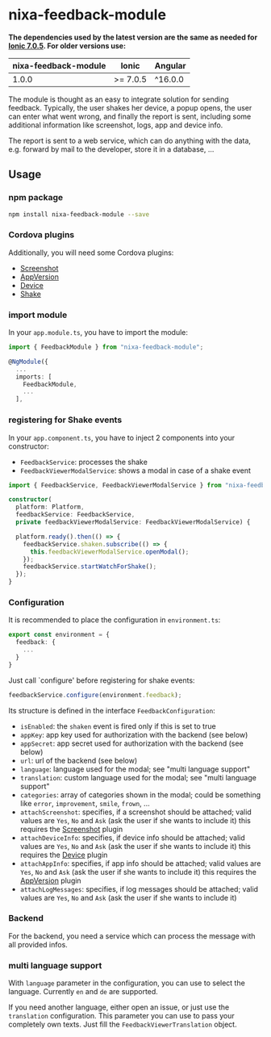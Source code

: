 # nixa-feedback-module

**The dependencies used by the latest version are the same as needed for [Ionic 7.0.5](https://github.com/ionic-team/ionic/blob/master/CHANGELOG.md). For older versions use:**

| nixa-feedback-module | Ionic    | Angular |
|----------------------|----------|---------|
| 1.0.0                | >= 7.0.5 | ^16.0.0 |

The module is thought as an easy to integrate solution for sending feedback. Typically,
the user shakes her device, a popup opens, the user can enter what went wrong,
and finally the report is sent, including some additional information like screenshot, logs, app and device info.

The report is sent to a web service, which can do anything with the data, e.g. forward by mail to the
developer, store it in a database, ...

## Usage

### npm package

```bash
npm install nixa-feedback-module --save
```

### Cordova plugins

Additionally, you will need some Cordova plugins:

- [Screenshot](https://github.com/gitawego/cordova-screenshot)
- [AppVersion](https://github.com/whiteoctober/cordova-plugin-app-version)
- [Device](https://github.com/apache/cordova-plugin-device)
- [Shake](https://github.com/leecrossley/cordova-plugin-shake)

### import module

In your `app.module.ts`, you have to import the module:

```typescript
import { FeedbackModule } from "nixa-feedback-module";

@NgModule({
  ...
  imports: [
    FeedbackModule,
    ...
  ],
```

### registering for Shake events

In your `app.component.ts`, you have to inject 2 components into your constructor:

- `FeedbackService`: processes the shake
- `FeedbackViewerModalService`: shows a modal in case of a shake event

```typescript
import { FeedbackService, FeedbackViewerModalService } from "nixa-feedback-module";

constructor(
  platform: Platform,
  feedbackService: FeedbackService,
  private feedbackViewerModalService: FeedbackViewerModalService) {

  platform.ready().then(() => {
    feedbackService.shaken.subscribe(() => {
      this.feedbackViewerModalService.openModal();
    });
    feedbackService.startWatchForShake();
  });
}
```

### Configuration

It is recommended to place the configuration in `environment.ts`:

```typescript
export const environment = {
  feedback: {
    ...
  }
}
```

Just call `configure' before registering for shake events:

```typescript
feedbackService.configure(environment.feedback);
```

Its structure is defined in the interface `FeedbackConfiguration`:

- `isEnabled`: the `shaken` event is fired only if this is set to true
- `appKey`: app key used for authorization with the backend (see below)
- `appSecret`: app secret used for authorization with the backend (see below)
- `url`: url of the backend (see below)
- `language`: language used for the modal; see "multi language support"
- `translation`: custom language used for the modal; see "multi language support"
- `categories`: array of categories shown in the modal; could be something like `error`, `improvement`, `smile`, `frown`, ...
- `attachScreenshot`: specifies, if a screenshot should be attached; valid values are `Yes`, `No` and `Ask` (ask the user if she wants to include it)
  this requires the [Screenshot](https://github.com/gitawego/cordova-screenshot) plugin
- `attachDeviceInfo`: specifies, if device info should be attached; valid values are `Yes`, `No` and `Ask` (ask the user if she wants to include it)
  this requires the [Device](https://github.com/apache/cordova-plugin-device) plugin
- `attachAppInfo`: specifies, if app info should be attached; valid values are `Yes`, `No` and `Ask` (ask the user if she wants to include it)
  this requires the [AppVersion](https://github.com/whiteoctober/cordova-plugin-app-version) plugin
- `attachLogMessages`: specifies, if log messages should be attached; valid values are `Yes`, `No` and `Ask` (ask the user if she wants to include it)

### Backend

For the backend, you need a service which can process the message with all provided infos.

### multi language support

With `language` parameter in the configuration, you can
use to select the language. Currently `en` and `de` are supported.

If you need another language, either open an issue, or just use the `translation` configuration.
This parameter you can use to pass your completely own texts.
Just fill the `FeedbackViewerTranslation` object.
